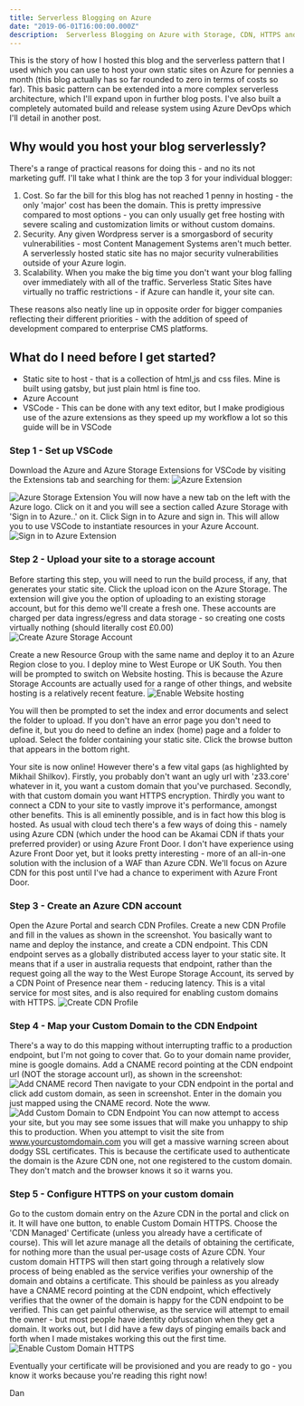 ```yaml
---
title: Serverless Blogging on Azure 
date: "2019-06-01T16:00:00.000Z"
description:  Serverless Blogging on Azure with Storage, CDN, HTTPS and Custom Domain
---
```


This is the story of how I hosted this blog and the serverless pattern that I used which you can use to host your own static sites on Azure for pennies a month (this blog actually has so far rounded to zero in terms of costs so far). This basic pattern can be extended into a more complex serverless architecture, which I'll expand upon in further blog posts. I've also built a completely automated build and release system using Azure DevOps which I'll detail in another post. 

## Why would you host your blog serverlessly? 
There's a range of practical reasons for doing this - and no its not marketing guff. I'll take what I think are the top 3 for your individual blogger:
1. Cost. So far the bill for this blog has not reached 1 penny in hosting - the only 'major' cost has been the domain. This is pretty impressive compared to most options - you can only usually get free hosting with severe scaling and customization limits or without custom domains.
2. Security. Any given Wordpress server is a smorgasbord of security vulnerabilities - most Content Management Systems aren't much better. A serverlessly hosted static site has no major security vulnerabilities outside of your Azure login. 
3. Scalability. When you make the big time you don't want your blog falling over immediately with all of the traffic. Serverless Static Sites have virtually no traffic restrictions - if Azure can handle it, your site can. 

These reasons also neatly line up in opposite order for bigger companies reflecting their different priorities - with the addition of speed of development compared to enterprise CMS platforms.

## What do I need before I get started? 
* Static site to host - that is a collection of html,js and css files. Mine is built using gatsby, but just plain html is fine too. 
* Azure Account
* VSCode - This can be done with any text editor, but I make prodigious use of the azure extensions as they speed up my workflow a lot so this guide will be in VSCode

### Step 1 - Set up VSCode
Download the Azure and Azure Storage Extensions for VSCode by visiting the Extensions tab and searching for them: 
![Azure Extension](./azure-extension.png)

![Azure Storage Extension](./azure-storage-extension.png)
You will now have a new tab on the left with the Azure logo. Click on it and you will see a section called Azure Storage with 'Sign in to Azure..' on it. Click Sign in to Azure and sign in. This will allow you to use VSCode to instantiate resources in your Azure Account. 
![Sign in to Azure Extension](./azure-extension-sign-in.png)

### Step 2 - Upload your site to a storage account
Before starting this step, you will need to run the build process, if any, that generates your static site. Click the upload icon on the Azure Storage. The extension will give you the option of uploading to an existing storage account, but for this demo we'll create a fresh one. These accounts are charged per data ingress/egress and data storage - so creating one costs virtually nothing (should literally cost £0.00)
![Create Azure Storage Account](./create-storage-account.png)

Create a new Resource Group with the same name and deploy it to an Azure Region close to you. I deploy mine to West Europe or UK South. 
You then will be prompted to switch on Website hosting. This is because the Azure Storage Accounts are actually used for a range of other things, and website hosting is a relatively recent feature. 
![Enable Website hosting](./enable-website-hosting.png)

You will then be prompted to set the index and error documents and select the folder to upload. If you don't have an error page you don't need to define it, but you do need to define an index (home) page and a folder to upload. Select the folder containing your static site. Click the browse button that appears in the bottom right. 

Your site is now online! However there's a few vital gaps (as highlighted by Mikhail Shilkov). Firstly, you probably don't want an ugly url with 'z33.core' whatever in it, you want a custom domain that you've purchased. Secondly, with that custom domain you want HTTPS encryption. Thirdly you want to connect a CDN to your site to vastly improve it's performance, amongst other benefits. This is all eminently possible, and is in fact how this blog is hosted. 
As usual with cloud tech there's a few ways of doing this - namely using Azure CDN (which under the hood can be Akamai CDN if thats your preferred provider) or using Azure Front Door. I don't have experience using Azure Front Door yet, but it looks pretty interesting - more of an all-in-one solution with the inclusion of a WAF than Azure CDN. We'll focus on Azure CDN for this post until I've had a chance to experiment with Azure Front Door. 

### Step 3 - Create an Azure CDN account
Open the Azure Portal and search CDN Profiles. Create a new CDN Profile and fill in the values as shown in the screenshot. You basically want to name and deploy the instance, and create a CDN endpoint. This CDN endpoint serves as a globally distributed access layer to your static site. It means that if a user in australia requests that endpoint, rather than the request going all the way to the West Europe Storage Account, its served by a CDN Point of Presence near them - reducing latency. This is a vital service for most sites, and is also required for enabling custom domains with HTTPS. 
![Create CDN Profile](./cdn-profile.png)

### Step 4 - Map your Custom Domain to the CDN Endpoint
There's a way to do this mapping without interrupting traffic to a production endpoint, but I'm not going to cover that. Go to your domain name provider, mine is google domains. Add a CNAME record pointing at the CDN endpoint url (NOT the storage account url), as shown in the screenshot: 
![Add CNAME record](./cname.png)
Then navigate to your CDN endpoint in the portal and click add custom domain, as seen in screenshot. Enter in the domain you just mapped using the CNAME record. Note the www.
![Add Custom Domain to CDN Endpoint](./custom-domain-cdn.png)
You can now attempt to access your site, but you may see some issues that will make you unhappy to ship this to production. When you attempt to visit the site from www.yourcustomdomain.com you will get a massive warning screen about dodgy SSL certificates. This is because the certificate used to authenticate the domain is the Azure CDN one, not one registered to the custom domain. They don't match and the browser knows it so it warns you. 

### Step 5 - Configure HTTPS on your custom domain
Go to the custom domain entry on the Azure CDN in the portal and click on it. It will have one button, to enable Custom Domain HTTPS. Choose the 'CDN Managed' Certificate (unless you already have a certificate of course). This will let azure manage all the details of obtaining the certificate, for nothing more than the usual per-usage costs of Azure CDN. Your custom domain HTTPS will then start going through a relatively slow process of being enabled as the service verifies your ownership of the domain and obtains a certificate. This should be painless as you already have a CNAME record pointing at the CDN endpoint, which effectively verifies that the owner of the domain is happy for the CDN endpoint to be verified. This can get painful otherwise, as the service will attempt to email the owner - but most people have identity obfuscation when they get a domain. It works out, but I did have a few days of pinging emails back and forth when I made mistakes working this out the first time. 
![Enable Custom Domain HTTPS](./custom-domain-https.png)

Eventually your certificate will be provisioned and you are ready to go - you know it works because you're reading this right now!

Dan
